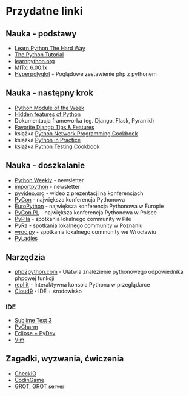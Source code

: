 # Przydatne linki

## Nauka - podstawy
 * [Learn Python The Hard Way](http://learnpythonthehardway.org/book/)
 * [The Python Tutorial](https://docs.python.org/2/tutorial/index.html)
 * [learnpython.org](http://www.learnpython.org/)
 * [MITx: 6.00.1x](https://www.edx.org/course/introduction-computer-science-mitx-6-00-1x-6#.U1wSF_lf9LM)
 * [Hyperpolyglot](http://hyperpolyglot.org/scripting) - Poglądowe zestawienie php z pythonem

## Nauka - następny krok
 * [Python Module of the Week](http://pymotw.com/2/)
 * [Hidden features of Python](http://stackoverflow.com/questions/101268/hidden-features-of-python)
 * Dokumentacja frameworka (eg. Django, Flask, Pyramid)
 * [Favorite Django Tips & Features](http://stackoverflow.com/questions/550632/favorite-django-tips-features)
 * książka [Python Network Programming Cookbook](http://www.amazon.com/Python-Network-Programming-Cookbook-Faruque/dp/1849513465)
 * książka [Python in Practice](http://www.amazon.com/Python-Practice-Concurrency-Libraries-Developers/dp/0321905636)
 * książka [Python Testing Cookbook](http://www.amazon.com/Python-Testing-Cookbook-Greg-Turnquist/dp/1849514666)

## Nauka - doszkalanie
 * [Python Weekly](http://www.pythonweekly.com/) - newsletter
 * [importpython](http://importpython.com/newsletter/) - newsletter
 * [pyvideo.org](http://www.pyvideo.org/) - wideo z prezentacji na konferencjach
 * [PyCon](http://www.pycon.org/) - największa konferencja Pythonowa
 * [EuroPython](https://europython.eu/) - największa konferencja Pythonowa w Europie
 * [PyCon PL](http://pl.pycon.org/) - największa konferencja Pythonowa w Polsce
 * [PyPila](http://pypila.stxnext.pl/) - spotkania lokalnego community w Pile
 * [PyRa](https://plus.google.com/u/0/communities/113848425473260356105) - spotkania lokalnego community w Poznaniu
 * [wroc.py](http://www.meetup.com/wrocpy/) - spotkania lokalnego community we Wrocławiu
 * [PyLadies](https://www.facebook.com/pyladiespl)

## Narzędzia
 * [php2python.com](http://www.php2python.com/) - Ułatwia znalezienie pythonowego odpowiednika phpowej funkcji
 * [repl.it](https://repl.it/languages/python) - Interaktywna konsola Pythona w przeglądarce
 * [Cloud9](https://c9.io/) - IDE + środowisko

### IDE
 * [Sublime Text 3](http://www.sublimetext.com/)
 * [PyCharm](https://www.jetbrains.com/pycharm/)
 * [Eclipse + PyDev](https://eclipse.org/)
 * [Vim](http://www.vim.org/)

## Zagadki, wyzwania, ćwiczenia
 * [CheckIO](http://www.checkio.org/)
 * [CodinGame](https://www.codingame.com/)
 * [GROT](http://grot.hackathons.stxnext.pl/), [GROT server](http://grot-server.games.stxnext.pl/)

